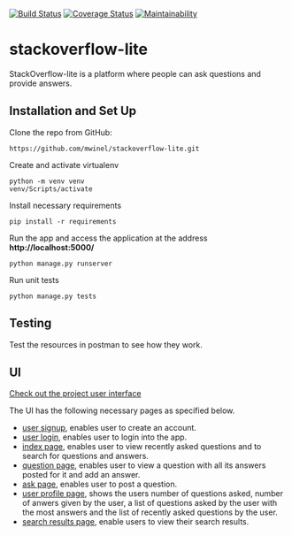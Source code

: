 [![Build Status](https://travis-ci.org/mwinel/stackoverflow-lite.svg?branch=stackoverflow-lite-travis-ci)](https://travis-ci.org/mwinel/stackoverflow-lite)  [![Coverage Status](https://coveralls.io/repos/github/mwinel/stackoverflow-lite/badge.svg?branch=master)](https://coveralls.io/github/mwinel/stackoverflow-lite?branch=master)  [![Maintainability](https://api.codeclimate.com/v1/badges/1eb372f598d4bfd45f3f/maintainability)](https://codeclimate.com/github/mwinel/stackoverflow-lite/maintainability)

# stackoverflow-lite
StackOverflow-lite is a platform where people can ask questions and provide answers.

## Installation and Set Up

Clone the repo from GitHub:

```
https://github.com/mwinel/stackoverflow-lite.git
```

Create and activate virtualenv

```
python -m venv venv
venv/Scripts/activate
```

Install necessary requirements

```
pip install -r requirements
```

Run the app and access the application at the address **http://localhost:5000/**

```
python manage.py runserver
```

Run unit tests

```
python manage.py tests
```

## Testing

Test the resources in postman to see how they work.

## UI
[Check out the project user interface](https://mwinel.github.io/stackoverflow-lite/UI/index.html)

The UI has the following necessary pages as specified below.

- [user signup](https://mwinel.github.io/stackoverflow-lite/UI/signup.html), enables user to create an account.
- [user login](https://mwinel.github.io/stackoverflow-lite/UI/login.html), enables user to login into the app.
- [index page](https://mwinel.github.io/stackoverflow-lite/UI/index.html), enables user to view recently asked questions and to search for questions and answers.
- [question page](https://mwinel.github.io/stackoverflow-lite/UI/question.html), enables user to view a question with all its answers posted for it and add an answer.
- [ask page](https://mwinel.github.io/stackoverflow-lite/UI/ask.html), enables user to post a question.
- [user profile page](https://mwinel.github.io/stackoverflow-lite/UI/user_profile.html), shows the users number of questions asked, number of anwers given by the user, a list of questions asked by the user with the most answers and the list of recently asked questions by the user.
- [search results page](https://mwinel.github.io/stackoverflow-lite/UI/search_results.html), enable users to view their search results.
